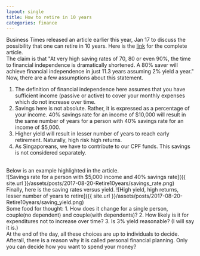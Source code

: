 ```yaml
---
layout: single
title: How to retire in 10 years
categories: finance
---
```


Business Times released an article earlier this year, Jan 17 to discuss the possibility that one can
retire in 10 years. Here is the [link](http://www.asiaone.com/business/how-retire-10-years) for the 
complete article.
<br />
The claim is that "At very high saving rates of 70, 80 or even 90%, the time to financial independence is
dramatically shortened. A 80% saver will achieve financial independence in just 11.3 years assuming 2% yield a year."
<br />
Now, there are a few assumptions about this statement. <br />
1. The definition of financial independence here assumes that you have sufficient income (passive or active) to cover
your monthly expenses which do not increase over time. 
2. Savings here is not absolute. Rather, it is expressed as a percentage of your income. 40% savings rate for an 
income of $10,000 will result in the same number of years for a person with 40% savings rate for an income of $5,000.
3. Higher yield will result in lesser number of years to reach early retirement. Naturally, high risk high returns.
4. As Singaporeans, we have to contribute to our CPF funds. This savings is not considered separately.

<br />
Below is an example highlighted in the article.
<br />
![Savings rate for a person with $5,000 income and 40% savings rate]({{ site.url }}/assets/posts/2017-08-20-Retire10years/savings_rate.png)
<br />
Finally, here is the saving rates versus yield.
![High yield, high returns, lesser number of years to retire]({{ site.url }}/assets/posts/2017-08-20-Retire10years/saving_yield.png)
<br />
Some food for thought:
1. How does it change for a single person, couple(no dependent) and couple(with dependents)?
2. How likely is it for expenditures not to increase over time?
3. Is 3% yield reasonable? (I will say it is.)

<br />
At the end of the day, all these choices are up to individuals to decide. Afterall, there is a reason why it is called personal financial
planning. Only you can decide how you want to spend your money?